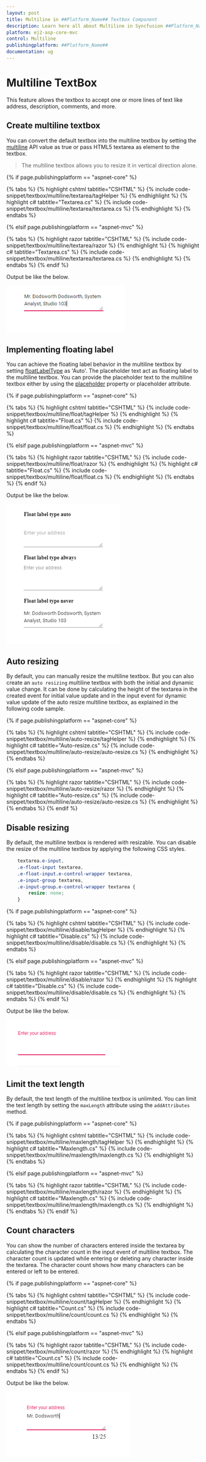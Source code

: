 ```yaml
---
layout: post
title: Multiline in ##Platform_Name## Textbox Component
description: Learn here all about Multiline in Syncfusion ##Platform_Name## Textbox component and more.
platform: ej2-asp-core-mvc
control: Multiline
publishingplatform: ##Platform_Name##
documentation: ug
---
```



# Multiline TextBox

This feature allows the textbox to accept one or more lines of text like address, description, comments, and more.

## Create multiline textbox

You can convert the default textbox into the multiline textbox by setting the [multiline](https://help.syncfusion.com/cr/aspnetcore-js2/Syncfusion.EJ2.Inputs.TextBox.html#Syncfusion_EJ2_Inputs_TextBox_Multiline) API value as true or pass HTML5 textarea as element to the textbox.

> The multiline textbox allows you to resize it in vertical direction alone.

{% if page.publishingplatform == "aspnet-core" %}

{% tabs %}
{% highlight cshtml tabtitle="CSHTML" %}
{% include code-snippet/textbox/multiline/textarea/tagHelper %}
{% endhighlight %}
{% highlight c# tabtitle="Textarea.cs" %}
{% include code-snippet/textbox/multiline/textarea/textarea.cs %}
{% endhighlight %}
{% endtabs %}

{% elsif page.publishingplatform == "aspnet-mvc" %}

{% tabs %}
{% highlight razor tabtitle="CSHTML" %}
{% include code-snippet/textbox/multiline/textarea/razor %}
{% endhighlight %}
{% highlight c# tabtitle="Textarea.cs" %}
{% include code-snippet/textbox/multiline/textarea/textarea.cs %}
{% endhighlight %}
{% endtabs %}
{% endif %}



Output be like the below.

![textbox](./images/textarea.png)

## Implementing floating label

You can achieve the floating label behavior in the multiline textbox by setting [floatLabelType](https://help.syncfusion.com/cr/aspnetcore-js2/Syncfusion.EJ2.Inputs.TextBox.html#Syncfusion_EJ2_Inputs_TextBox_FloatLabelType) as 'Auto'. The placeholder text act as floating label to the multiline textbox. You can provide the placeholder text to the multiline textbox either by using the [placeholder](https://help.syncfusion.com/cr/aspnetcore-js2/Syncfusion.EJ2.Inputs.TextBox.html#Syncfusion_EJ2_Inputs_TextBox_Placeholder) property or placeholder attribute.

{% if page.publishingplatform == "aspnet-core" %}

{% tabs %}
{% highlight cshtml tabtitle="CSHTML" %}
{% include code-snippet/textbox/multiline/float/tagHelper %}
{% endhighlight %}
{% highlight c# tabtitle="Float.cs" %}
{% include code-snippet/textbox/multiline/float/float.cs %}
{% endhighlight %}
{% endtabs %}

{% elsif page.publishingplatform == "aspnet-mvc" %}

{% tabs %}
{% highlight razor tabtitle="CSHTML" %}
{% include code-snippet/textbox/multiline/float/razor %}
{% endhighlight %}
{% highlight c# tabtitle="Float.cs" %}
{% include code-snippet/textbox/multiline/float/float.cs %}
{% endhighlight %}
{% endtabs %}
{% endif %}



Output be like the below.

![textbox](./images/float.png)

## Auto resizing

By default, you can manually resize the multiline textbox. But you can also create an `auto resizing` multiline textbox with both the initial and dynamic value change. It can be done by calculating the height of the textarea in the created event for initial value update and in the input event for dynamic value update of the auto resize multiline textbox, as explained in the following code sample.

{% if page.publishingplatform == "aspnet-core" %}

{% tabs %}
{% highlight cshtml tabtitle="CSHTML" %}
{% include code-snippet/textbox/multiline/auto-resize/tagHelper %}
{% endhighlight %}
{% highlight c# tabtitle="Auto-resize.cs" %}
{% include code-snippet/textbox/multiline/auto-resize/auto-resize.cs %}
{% endhighlight %}
{% endtabs %}

{% elsif page.publishingplatform == "aspnet-mvc" %}

{% tabs %}
{% highlight razor tabtitle="CSHTML" %}
{% include code-snippet/textbox/multiline/auto-resize/razor %}
{% endhighlight %}
{% highlight c# tabtitle="Auto-resize.cs" %}
{% include code-snippet/textbox/multiline/auto-resize/auto-resize.cs %}
{% endhighlight %}
{% endtabs %}
{% endif %}



## Disable resizing

By default, the multiline textbox is rendered with resizable. You can disable the resize of the multiline textbox by applying the following CSS styles.

```CSS
    textarea.e-input,
    .e-float-input textarea,
    .e-float-input.e-control-wrapper textarea,
    .e-input-group textarea,
    .e-input-group.e-control-wrapper textarea {
        resize: none;
    }

```

{% if page.publishingplatform == "aspnet-core" %}

{% tabs %}
{% highlight cshtml tabtitle="CSHTML" %}
{% include code-snippet/textbox/multiline/disable/tagHelper %}
{% endhighlight %}
{% highlight c# tabtitle="Disable.cs" %}
{% include code-snippet/textbox/multiline/disable/disable.cs %}
{% endhighlight %}
{% endtabs %}

{% elsif page.publishingplatform == "aspnet-mvc" %}

{% tabs %}
{% highlight razor tabtitle="CSHTML" %}
{% include code-snippet/textbox/multiline/disable/razor %}
{% endhighlight %}
{% highlight c# tabtitle="Disable.cs" %}
{% include code-snippet/textbox/multiline/disable/disable.cs %}
{% endhighlight %}
{% endtabs %}
{% endif %}



Output be like the below.

![textbox](./images/disable.png)

## Limit the text length

By default, the text length of the multiline textbox is unlimited. You can limit the text length by setting the `maxLength` attribute using the `addAttributes` method.

{% if page.publishingplatform == "aspnet-core" %}

{% tabs %}
{% highlight cshtml tabtitle="CSHTML" %}
{% include code-snippet/textbox/multiline/maxlength/tagHelper %}
{% endhighlight %}
{% highlight c# tabtitle="Maxlength.cs" %}
{% include code-snippet/textbox/multiline/maxlength/maxlength.cs %}
{% endhighlight %}
{% endtabs %}

{% elsif page.publishingplatform == "aspnet-mvc" %}

{% tabs %}
{% highlight razor tabtitle="CSHTML" %}
{% include code-snippet/textbox/multiline/maxlength/razor %}
{% endhighlight %}
{% highlight c# tabtitle="Maxlength.cs" %}
{% include code-snippet/textbox/multiline/maxlength/maxlength.cs %}
{% endhighlight %}
{% endtabs %}
{% endif %}



## Count characters

You can show the number of characters entered inside the textarea by calculating the character count in the input event of multiline textbox. The character count is updated while entering or deleting any character inside the textarea. The character count shows how many characters can be entered or left to be entered.

{% if page.publishingplatform == "aspnet-core" %}

{% tabs %}
{% highlight cshtml tabtitle="CSHTML" %}
{% include code-snippet/textbox/multiline/count/tagHelper %}
{% endhighlight %}
{% highlight c# tabtitle="Count.cs" %}
{% include code-snippet/textbox/multiline/count/count.cs %}
{% endhighlight %}
{% endtabs %}

{% elsif page.publishingplatform == "aspnet-mvc" %}

{% tabs %}
{% highlight razor tabtitle="CSHTML" %}
{% include code-snippet/textbox/multiline/count/razor %}
{% endhighlight %}
{% highlight c# tabtitle="Count.cs" %}
{% include code-snippet/textbox/multiline/count/count.cs %}
{% endhighlight %}
{% endtabs %}
{% endif %}



Output be like the below.

![textbox](./images/count.png)